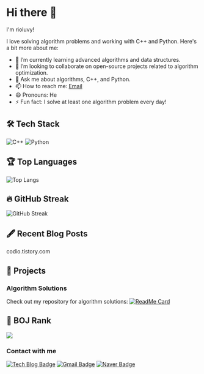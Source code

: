 # Hi there 👋
I'm rioluvy!

I love solving algorithm problems and working with C++ and Python. Here's a bit more about me:

- 🌱 I’m currently learning advanced algorithms and data structures.
- 👯 I’m looking to collaborate on open-source projects related to algorithm optimization.
- 💬 Ask me about algorithms, C++, and Python.
- 📫 How to reach me: [Email](mailto:rioluvy@gmail.com)
- 😄 Pronouns: He
- ⚡ Fun fact: I solve at least one algorithm problem every day!

## 🛠 Tech Stack
![C++](https://img.shields.io/badge/C%2B%2B-%2300599C.svg?style=flat-square&logo=c%2B%2B&logoColor=white)
![Python](https://img.shields.io/badge/Python-%2314354C.svg?style=flat-square&logo=python&logoColor=white)

<!--## 📈 GitHub Stats
![rioluvy's GitHub stats](https://github-readme-stats.vercel.app/api?username=rioluvy&show_icons=true&theme=radical)-->

## 🏆 Top Languages 
![Top Langs](https://github-readme-stats.vercel.app/api/top-langs/?username=rioluvy&layout=compact&theme=radical)

## 🔥 GitHub Streak
![GitHub Streak](https://github-readme-streak-stats.herokuapp.com/?user=rioluvy&theme=radical)

## 🖋 Recent Blog Posts
codio.tistory.com
<!-- BLOG-POST-LIST:START -->
<!-- BLOG-POST-LIST:END -->

<!--## 🏅 Achievements
![Trophies](https://github-profile-trophy.vercel.app/?username=rioluvy&theme=radical)-->

## 🎯 Projects
### Algorithm Solutions
Check out my repository for algorithm solutions:
[![ReadMe Card](https://github-readme-stats.vercel.app/api/pin/?username=rioluvy&repo=baekjoon&theme=radical)](https://github.com/rioluvy/baekjoon)

## 🏅 BOJ Rank
<img src="http://mazassumnida.wtf/api/v2/generate_badge?boj=swyjs"/>

### Contact with me
[![Tech Blog Badge](http://img.shields.io/badge/-Tech%20blog-black?style=flat-square&logo=github&link=https://codio.tistory.com/)](https://codio.tistory.com/)
[![Gmail Badge](https://img.shields.io/badge/Gmail-d14836?style=flat-square&logo=Gmail&logoColor=white&link=mailto:rioluvy@gmail.com)](mailto:rioluvy@gmail.com)
[![Naver Badge](https://img.shields.io/badge/Naver-03C75A?style=flat-square&logo=Naver&logoColor=white&link=mailto:jisung021110@naver.com)](mailto:jisung021110@naver.com)
